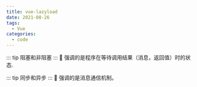```yaml
---
title: vue-lazyload
date: 2021-08-26
tags:
  - Vue
categories:
  - code
---
```


::: tip
阻塞和非阻塞
:::
:unicorn:
强调的是程序在等待调用结果（消息，返回值）时的状态.

::: tip
同步和异步
:::
:unicorn:
强调的是消息通信机制。

